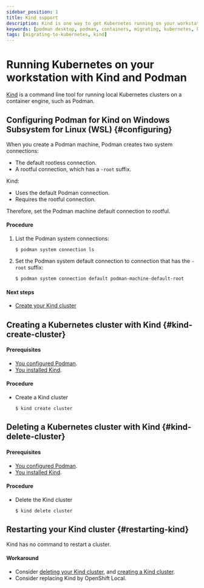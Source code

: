 ```yaml
---
sidebar_position: 1
title: Kind support
description: Kind is one way to get Kubernetes running on your workstation.
keywords: [podman desktop, podman, containers, migrating, kubernetes, kind]
tags: [migrating-to-kubernetes, kind]
---
```


# Running Kubernetes on your workstation with Kind and Podman

[Kind](https://kind.sigs.k8s.io/) is a command line tool for running local Kubernetes clusters on a container engine, such as Podman.

## Configuring Podman for Kind on Windows Subsystem for Linux (WSL) {#configuring}

When you create a Podman machine, Podman creates two system connections:

* The default rootless connection.
* A rootful connection, which has a `-root` suffix.

Kind:

* Uses the default Podman connection.
* Requires the rootful connection.

Therefore, set the Podman machine default connection to rootful.

#### Procedure

1. List the Podman system connections:

   ```shell-session
   $ podman system connection ls
   ```

2. Set the Podman system default connection to connection that has the `-root` suffix:

   ```shell-session
   $ podman system connection default podman-machine-default-root
   ```

#### Next steps

* [Create your Kind cluster](#kind-create-cluster)

## Creating a Kubernetes cluster with Kind {#kind-create-cluster}

#### Prerequisites

* [You configured Podman](#configuring).
* [You installed Kind](https://kind.sigs.k8s.io/).

#### Procedure

* Create a Kind cluster

   ```shell-session
   $ kind create cluster
   ```
## Deleting a Kubernetes cluster with Kind {#kind-delete-cluster}

#### Prerequisites

* [You configured Podman](#configuring).
* [You installed Kind](https://kind.sigs.k8s.io/).

#### Procedure

* Delete the Kind cluster

   ```shell-session
   $ kind delete cluster
   ```

## Restarting your Kind cluster {#restarting-kind}

Kind has no command to restart a cluster.

#### Workaround

* Consider [deleting your Kind cluster](#kind-delete-cluster), and [creating a Kind cluster](#kind-create-cluster).
* Consider replacing Kind by OpenShift Local.
